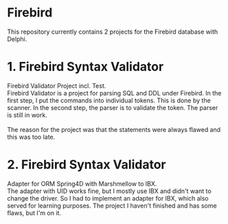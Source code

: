 # Firebird
This repository currently contains 2 projects for the Firebird database with Delphi.

# 1. Firebird Syntax Validator
Firebird Validator Project incl. Test.<br>
Firebird Validator is a project for parsing SQL and DDL under Firebird. In the first step, I put the commands into individual tokens. This is done by the scanner. In the second step, the parser is to validate the token. The parser is still in work.
<br><br>
The reason for the project was that the statements were always flawed and this was too late.

# 2. Firebird Syntax Validator
Adapter for ORM Spring4D with Marshmellow to IBX.<br>
The adapter with UID works fine, but I mostly use IBX and didn't want to change the driver. So I had to implement an adapter for IBX, which also served for learning purposes. The project I haven't finished and has some flaws, but I'm on it.
